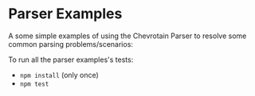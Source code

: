# Parser Examples

A some simple examples of using the Chevrotain Parser to resolve some common parsing problems/scenarios:

To run all the parser examples's tests:
* ```npm install``` (only once)
* ```npm test```
